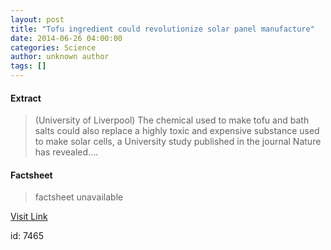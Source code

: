 ```yaml
---
layout: post
title: "Tofu ingredient could revolutionize solar panel manufacture"
date: 2014-06-26 04:00:00
categories: Science
author: unknown author
tags: []
---
```



#### Extract
>(University of Liverpool) The chemical used to make tofu and bath salts could also replace a highly toxic and expensive substance used to make solar cells, a University study published in the journal Nature has revealed....

#### Factsheet
>factsheet unavailable

[Visit Link](http://www.eurekalert.org/pub_releases/2014-06/uol-tic062614.php)

id:    7465
